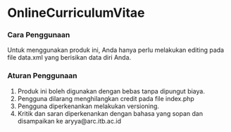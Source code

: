 OnlineCurriculumVitae
=====================
<h3>Cara Penggunaan </h3>
<p>Untuk menggunakan produk ini, Anda hanya perlu melakukan editing pada file data.xml yang berisikan data diri Anda.</p>

<h3>Aturan Penggunaan</h3>
<ol>
	<li>
		Produk ini boleh digunakan dengan bebas tanpa dipungut biaya.
	</li>
	<li>
		Pengguna dilarang menghilangkan credit pada file index.php
	</li>
	<li>
		Pengguna diperkenankan melakukan versioning.
	</li>
	<li>
		Kritik dan saran diperkenankan dengan bahasa yang sopan dan disampaikan ke aryya@arc.itb.ac.id
	</li>
</ol>
